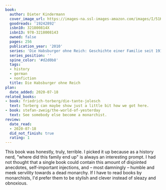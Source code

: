 ```yaml
---
book:
  author: Dieter Kindermann
  cover_image_url: https://images-na.ssl-images-amazon.com/images/I/51K10KcydKL._SX277_BO1,204,203,200_.jpg
  goodreads: '19242892'
  isbn10: 321800814X
  isbn13: 978-3218008143
  owned: false
  pages: 256
  publication_year: '2010'
  series: 'Die Habsburger ohne Reich: Geschichte einer Familie seit 1918'
  series_position: ''
  spine_color: '#d2d0b8'
  tags:
  - history
  - german
  - nonfiction
  title: Die Habsburger ohne Reich
plan:
  date_added: 2020-07-18
related_books:
- book: friedrich-torberg/die-tante-jolesch
  text: Torberg can maybe show just a little bit how we got here.
- book: stefan-zweig/the-world-of-yesterday
  text: See somebody else become a monarchist.
review:
  date_read:
  - 2020-07-18
  did_not_finish: true
  rating: 1
---
```


This book was honestly, truly, terrible. I picked it up because as a history nerd, "where did this family end up" is
always an interesting prompt. I had not thought that a single book could contain this amount of disjointed anecdotes,
self-important injections, and – most damningly – humble and meek servility towards a dead monarchy. If I have to read
books by monarchists, I'd prefer them to be stylish and clever instead of sleazy and obnoxious.
